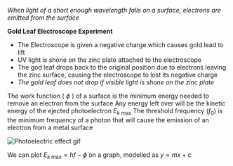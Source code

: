 *When light of a short enough wavelength falls on a surface, electrons are emitted from the surface*

**Gold Leaf Electroscope Experiment**
- The Electroscope is given a negative charge which causes gold lead to lift
- UV light is shone on the zinc plate attached to the electroscope 
- The god leaf drops back to the original position due to electrons leaving the zinc surface, causing the electroscope to lost its negative charge 
- *The gold leaf does not drop if visible light is shone on the zinc plate*

The work function ( $\phi$ ) of a surface is the minimum energy needed to remove an electron from the surface 
Any energy left over will be the kinetic energy of the ejected photoelectron $E_{k\text{ max}}$
The threshold frequency ($f_0$) is the minimum frequency of a photon that will cause the emission of an electron from a metal surface

![Photoelectric effect gif](https://www.electricity-magnetism.org/wp-content/uploads/2023/02/photoelectric-effect-animated-1.gif)

We can plot $E_{k\text{ max}}=hf-\phi$ on a graph, modelled as $y=mx+c$